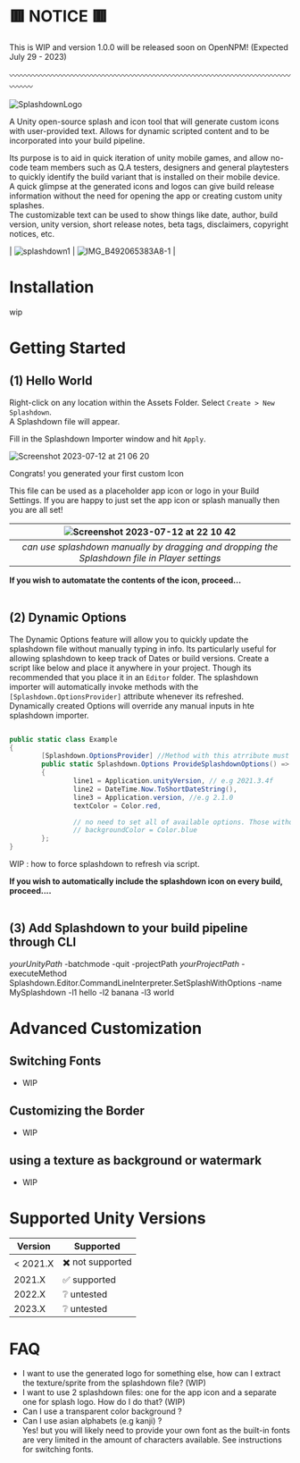 
# 🟥 NOTICE 🟥
This is WIP and version 1.0.0 will be released soon on OpenNPM! (Expected July 29 - 2023)

〰️〰️〰️〰️〰️〰️〰️〰️〰️〰️〰️〰️〰️〰️〰️〰️〰️〰️〰️〰️〰️〰️〰️〰️〰️〰️〰️〰️〰️〰️〰️〰️〰️〰️〰️〰️〰️〰️〰️

![SplashdownLogo](https://github.com/Ale1/Splashdown/assets/4612160/37fe6e8a-52dc-44cd-ae0a-321c54c53c1b)

A Unity open-source splash and icon tool that will generate custom icons with user-provided text.  Allows for dynamic scripted content and to be incorporated into your build pipeline. 

Its purpose is to aid in quick iteration of unity mobile games, and allow no-code team members such as Q.A testers, designers and general playtesters to quickly identify the build variant that is installed on their mobile device.  
A quick glimpse at the generated icons and logos can give build release information without the need for opening the app or creating custom unity splashes.  
The customizable text can be used to show things like date, author, build version, unity version, short release notes, beta tags, disclaimers, copyright notices, etc. 


| ![splashdown1](https://github.com/Ale1/Splashdown/assets/4612160/292d322b-bc9f-4154-a9ba-581f51c466ca) | ![IMG_B492065383A8-1](https://github.com/Ale1/Splashdown/assets/4612160/9f02fcfd-6790-4f02-abb6-71b9c405ff01) |




# Installation
wip



# Getting Started 
## (1) Hello World
Right-click on any location within the Assets Folder.  Select `Create > New Splashdown`.   
A Splashdown file will appear. 

Fill in the Splashdown Importer window and hit `Apply`.  

![Screenshot 2023-07-12 at 21 06 20](https://github.com/Ale1/Splashdown/assets/4612160/c7a415bc-0d9f-4810-a977-b892e0540f37)

Congrats! you generated your first custom Icon

This file can be used as a placeholder app icon or logo in your Build Settings.
If you are happy to just set the app icon or splash manually then you are all set!   


| ![Screenshot 2023-07-12 at 22 10 42](https://github.com/Ale1/Splashdown/assets/4612160/1ec61486-ab92-432a-b274-e037de82f433) |
|:--:| 
| *can use splashdown manually by dragging and dropping the Splashdown file in Player settings* |



<b>If you wish to automatate the contents of the icon, proceed... </b>
<br/><br/>

## (2) Dynamic Options

The Dynamic Options feature will allow you to quickly update the splashdown file without manually typing in info. Its particularly useful for allowing splashdown to keep track of Dates or build versions. 
Create a script like below and place it anywhere in your project. Though its recommended that you place it in an `Editor` folder. 
The splashdown importer will automatically invoke methods with the `[Splashdown.OptionsProvider]` attribute whenever its refreshed. 
Dynamically created Options will override any manual inputs in hte splashdown importer.

```csharp

public static class Example  
{
        [Splashdown.OptionsProvider] //Method with this atrribute must return a Splashdown.Options
        public static Splashdown.Options ProvideSplashdownOptions() => new()
        { 
                line1 = Application.unityVersion, // e.g 2021.3.4f
                line2 = DateTime.Now.ToShortDateString(),
                line3 = Application.version, //e.g 2.1.0
                textColor = Color.red,

                // no need to set all of available options. Those without values will use the manual values instead.
                // backgroundColor = Color.blue
        };
}
```

WIP : how to force splashdown to refresh via script. 

<b>If you wish to automatically include the splashdown icon on every build, proceed....</b>
<br/><br/>


## (3) Add Splashdown to your build pipeline through CLI

_yourUnityPath_ -batchmode -quit -projectPath _yourProjectPath_ -executeMethod Splashdown.Editor.CommandLineInterpreter.SetSplashWithOptions -name MySplashdown -l1 hello -l2 banana -l3 world

# Advanced Customization
## Switching Fonts
+ WIP

## Customizing the Border
+ WIP

## using a texture as background or watermark
+ WIP


# Supported Unity Versions

| Version  | Supported         |
| -------- | ----------------- |
| < 2021.X | ✖️ not supported  |
| 2021.X   | ✅ supported      |
| 2022.X   | ❔ untested       |
| 2023.X   | ❔ untested       |


# FAQ
+ I want to use the generated logo for something else, how can I extract the texture/sprite from the splashdown file? (WIP)
+ I want to use 2 splashdown files: one for the app icon and a separate one for splash logo. How do I do that? (WIP)
+ Can I use a transparent color background ? 
+ Can I use asian alphabets (e.g kanji) ?   
   Yes!  but you will likely need to provide your own font as the built-in fonts are very limited in the amount of characters available.  See instructions for switching fonts. 


  
